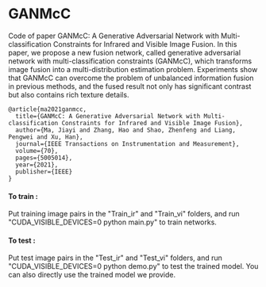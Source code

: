 # GANMcC
Code of paper GANMcC: A Generative Adversarial Network with Multi-classification Constraints for Infrared and Visible Image Fusion. In this paper, we propose a new fusion network, called generative adversarial network with multi-classification constraints (GANMcC), which transforms image fusion into a multi-distribution estimation problem. Experiments show that GANMcC can overcome the problem of unbalanced information fusion in previous methods, and the fused result not only has significant contrast but also contains rich texture details.
````
@article{ma2021ganmcc,
  title={GANMcC: A Generative Adversarial Network with Multi-classification Constraints for Infrared and Visible Image Fusion},
  author={Ma, Jiayi and Zhang, Hao and Shao, Zhenfeng and Liang, Pengwei and Xu, Han},
  journal={IEEE Transactions on Instrumentation and Measurement},
  volume={70},
  pages={5005014},
  year={2021},
  publisher={IEEE}
}
````




#### To train :<br>
Put training image pairs in the "Train_ir" and "Train_vi" folders, and run "CUDA_VISIBLE_DEVICES=0 python main.py" to train networks.


#### To test :<br>
Put test image pairs in the "Test_ir" and "Test_vi" folders, and run "CUDA_VISIBLE_DEVICES=0 python demo.py" to test the trained model.
You can also directly use the trained model we provide.


